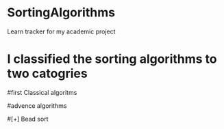 # SortingAlgorithms
Learn tracker for my academic project 















# I classified the sorting algorithms to two catogries

#first Classical algoritms 



#advence algorithms

#[+] Bead sort
